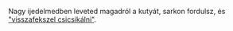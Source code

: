 Nagy ijedelmedben leveted magadról a kutyát, sarkon fordulsz, és ["visszafekszel csicsikálni"](../../../../alvas/alom.md).
